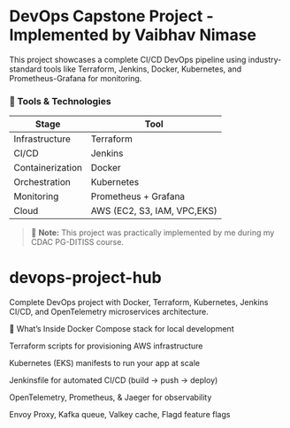 # DevOps Capstone Project - Implemented by Vaibhav Nimase

This project showcases a complete CI/CD DevOps pipeline using industry-standard tools like Terraform, Jenkins, Docker, Kubernetes, and Prometheus-Grafana for monitoring.

### 🔧 Tools & Technologies

| Stage | Tool |
|-------|------|
| Infrastructure | Terraform |
| CI/CD | Jenkins |
| Containerization | Docker |
| Orchestration | Kubernetes |
| Monitoring | Prometheus + Grafana |
| Cloud | AWS (EC2, S3, IAM, VPC,EKS) |

> 🔁 **Note:** This project was practically implemented by me during my CDAC PG-DITISS course.

# devops-project-hub
Complete DevOps project with Docker, Terraform, Kubernetes, Jenkins CI/CD, and OpenTelemetry microservices architecture.

🔧 What’s Inside
Docker Compose stack for local development

Terraform scripts for provisioning AWS infrastructure

Kubernetes (EKS) manifests to run your app at scale

Jenkinsfile for automated CI/CD (build → push → deploy)

OpenTelemetry, Prometheus, & Jaeger for observability

Envoy Proxy, Kafka queue, Valkey cache, Flagd feature flags

